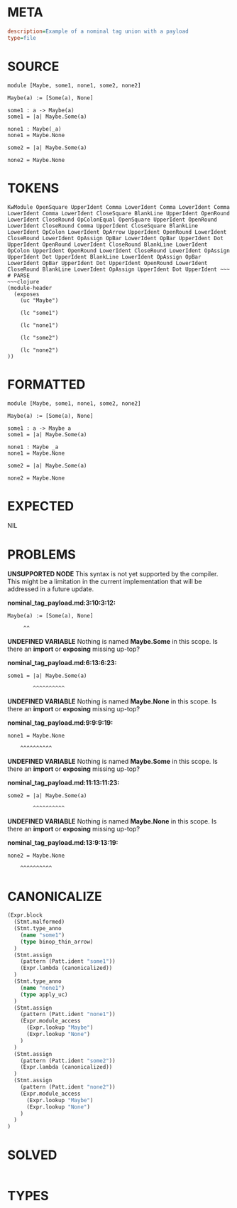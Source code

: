 # META
~~~ini
description=Example of a nominal tag union with a payload
type=file
~~~
# SOURCE
~~~roc
module [Maybe, some1, none1, some2, none2]

Maybe(a) := [Some(a), None]

some1 : a -> Maybe(a)
some1 = |a| Maybe.Some(a)

none1 : Maybe(_a)
none1 = Maybe.None

some2 = |a| Maybe.Some(a)

none2 = Maybe.None
~~~
# TOKENS
~~~text
KwModule OpenSquare UpperIdent Comma LowerIdent Comma LowerIdent Comma LowerIdent Comma LowerIdent CloseSquare BlankLine UpperIdent OpenRound LowerIdent CloseRound OpColonEqual OpenSquare UpperIdent OpenRound LowerIdent CloseRound Comma UpperIdent CloseSquare BlankLine LowerIdent OpColon LowerIdent OpArrow UpperIdent OpenRound LowerIdent CloseRound LowerIdent OpAssign OpBar LowerIdent OpBar UpperIdent Dot UpperIdent OpenRound LowerIdent CloseRound BlankLine LowerIdent OpColon UpperIdent OpenRound LowerIdent CloseRound LowerIdent OpAssign UpperIdent Dot UpperIdent BlankLine LowerIdent OpAssign OpBar LowerIdent OpBar UpperIdent Dot UpperIdent OpenRound LowerIdent CloseRound BlankLine LowerIdent OpAssign UpperIdent Dot UpperIdent ~~~
# PARSE
~~~clojure
(module-header
  (exposes
    (uc "Maybe")

    (lc "some1")

    (lc "none1")

    (lc "some2")

    (lc "none2")
))
~~~
# FORMATTED
~~~roc
module [Maybe, some1, none1, some2, none2]

Maybe(a) := [Some(a), None]

some1 : a -> Maybe a
some1 = |a| Maybe.Some(a)

none1 : Maybe _a
none1 = Maybe.None

some2 = |a| Maybe.Some(a)

none2 = Maybe.None
~~~
# EXPECTED
NIL
# PROBLEMS
**UNSUPPORTED NODE**
This syntax is not yet supported by the compiler.
This might be a limitation in the current implementation that will be addressed in a future update.

**nominal_tag_payload.md:3:10:3:12:**
```roc
Maybe(a) := [Some(a), None]
```
         ^^


**UNDEFINED VARIABLE**
Nothing is named **Maybe.Some** in this scope.
Is there an **import** or **exposing** missing up-top?

**nominal_tag_payload.md:6:13:6:23:**
```roc
some1 = |a| Maybe.Some(a)
```
            ^^^^^^^^^^


**UNDEFINED VARIABLE**
Nothing is named **Maybe.None** in this scope.
Is there an **import** or **exposing** missing up-top?

**nominal_tag_payload.md:9:9:9:19:**
```roc
none1 = Maybe.None
```
        ^^^^^^^^^^


**UNDEFINED VARIABLE**
Nothing is named **Maybe.Some** in this scope.
Is there an **import** or **exposing** missing up-top?

**nominal_tag_payload.md:11:13:11:23:**
```roc
some2 = |a| Maybe.Some(a)
```
            ^^^^^^^^^^


**UNDEFINED VARIABLE**
Nothing is named **Maybe.None** in this scope.
Is there an **import** or **exposing** missing up-top?

**nominal_tag_payload.md:13:9:13:19:**
```roc
none2 = Maybe.None
```
        ^^^^^^^^^^


# CANONICALIZE
~~~clojure
(Expr.block
  (Stmt.malformed)
  (Stmt.type_anno
    (name "some1")
    (type binop_thin_arrow)
  )
  (Stmt.assign
    (pattern (Patt.ident "some1"))
    (Expr.lambda (canonicalized))
  )
  (Stmt.type_anno
    (name "none1")
    (type apply_uc)
  )
  (Stmt.assign
    (pattern (Patt.ident "none1"))
    (Expr.module_access
      (Expr.lookup "Maybe")
      (Expr.lookup "None")
    )
  )
  (Stmt.assign
    (pattern (Patt.ident "some2"))
    (Expr.lambda (canonicalized))
  )
  (Stmt.assign
    (pattern (Patt.ident "none2"))
    (Expr.module_access
      (Expr.lookup "Maybe")
      (Expr.lookup "None")
    )
  )
)
~~~
# SOLVED
~~~clojure
~~~
# TYPES
~~~roc
~~~
